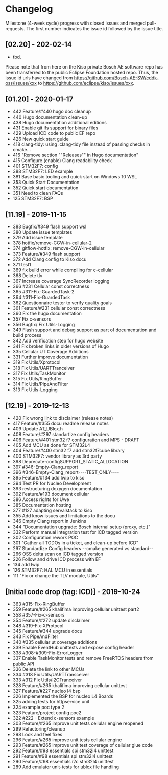 # Changelog
Milestone (4-week cycle) progress with closed issues and merged pull-requests. The first number indicates the issue id followed by the issue title.

## [02.20] - 202-02-14
* tbd.

Please note that from here on the Kiso private Bosch AE software repo has been transferred to the public Eclipse Foundation hosted repo. Thus, the issue id urls have changed from https://github.com/Bosch-AE-SW/cddk-oss/issues/xxx to https://github.com/eclipse/kiso/issues/xxx.

## [01.20] - 2020-01-17
* 442 Feature/#440 hugo doc cleanup
* 440 Hugo documentation clean-up 
* 438 Hugo documentation additional editions
* 431 Enable git lfs support for binary files
* 429 Upload ICD code to public EF repo
* 426 New quick start guide
* 418 clang-tidy: using .clang-tidy file instead of passing checks in cmake…
* 416 "Remove section ""Releases"" in Hugo documentation"
* 415 Configure (enable) Clang readability check
* 401 STM32F7: config
* 388 STM32F7: LED example
* 381 Base basic tooling and quick start on Windows 10 WSL
* 353 Quick Start Documentation
* 352 Quick start documentation
* 351 Need to clean FAQs
* 125 STM32F7: BSP

## [11.19] - 2019-11-15
* 383 Bugfix/#349 flash support wsl
* 380 Update issue templates
* 379 Add issue template
* 378 hotfix/remove-CGW-in-cellular-2
* 374 gitflow-hotfix: remove-CGW-in-cellular
* 373 Feature/#349 flash support
* 372 Add Clang config to Kiso docu
* 371 test1
* 369 fix build error while compiling for c-cellular
* 368 Delete tlv
* 367 Increase coverage SyncRecorder logging
* 366 #231 Cellular const correctness
* 365 #311-Fix-GuardedTask-2
* 364 #311-Fix-GuardedTask
* 362 Questionnaire tester to verify quality goals
* 361 Feature/#231 cellular const correctness
* 360 Fix the hugo documentation
* 357 Fix c-sensors
* 356 Bugfix/ Fix Utils-Logging
* 349 Flash support and debug support as part of documentation and build process
* 342 Add verification step for hugo website
* 341 Fix broken links in older versions of Hugo
* 335 Cellular UT Coverage Additions
* 331 Further improve documentation
* 319 Fix Utils/Xprotocol
* 318 Fix Utils/UARTTranceiver
* 317 Fix Utils/TaskMonitor
* 315 Fix Utils/RingBuffer
* 314 Fix Utils/PipeAndFilter
* 313 Fix Utils-Logging

## [12.19] - 2019-12-13
* 420 Fix wrong link to disclaimer (release notes)
* 417 Feature/#355 docu readme release notes
* 409 Update AT_UBlox.h
* 408 Feature/#297 standartize config headers
* 406 Feature/#401 stm32 f7 configuration and MPS - DRAFT
* 405 Add MCU as done for STM32L4
* 404 Feature/#400 stm32 f7 add stm32f7cube library
* 400 STM32F7: vendor library as 3rd party
* 398 Deprecate-configSUPPORT_STATIC_ALLOCATION
* 397 #346-Empty-Clang_report
* 396 #346-Empty-Clang_report----TEST_ONLY----
* 395 Feature/#134 add lwip to kiso
* 394 Test PR for Nucleo Development
* 393 restructuring doxygen documentation
* 392 Feature/#193 document cellular
* 386 Access rights for Uwe
* 385 Documentation hosting
* 377 #127 adapting servalstack to kiso
* 355 Add know issues and limitations to the docu
* 346 Empty Clang report in Jenkins
* 344 "Documentation upgrade: Bosch internal setup (proxy, etc.)"
* 332 Perform manual integration test for ICD tagged version
* 302 Configuration rework POC
* 301 "Gather all TODOs in a ticket, and clean-up before ICD"
* 297 Standardize Config headers --cmake generated vs standard--  
* 266 OSS delta scan on ICD tagged version
* 226 Follow and drive ICD process with EF
* 134 add lwip
* 126 STM32F7: HAL MCU in essentials
* 111 "Fix or change the TLV module, Utils"

## [Initial code drop (tag: ICD)] - 2019-10-24
* 363 #315-Fix-RingBuffer
* 359 Feature/#265 khalifima improving cellular unittest part2
* 358 #357-Fix-c-sensors
* 354 Feature/#272 update disclaimer
* 348 #319-Fix-XProtocol
* 345 Feature/#344 upgrade docu
* 343 Fix PipeAndFilter
* 340 #335 cellular ut coverage additions
* 339 Enable EventHub unittests and expose config header
* 338 #308-#309-Fix-ErrorLogger
* 337 Enable TaskMonitor tests and remove FreeRTOS headers from public API
* 336 Delete the link to other MCUs
* 334 #318 Fix Utils/UARTTransceiver
* 333 #312 Fix Utils/I2CTranceiver
* 328 Feature/#265 khalifima improving cellular unittest
* 327 Feature/#227 nucleo l4 bsp
* 326 Implemented the BSP for nucleo L4 Boards
* 325 adding tests for httpservice unit
* 324 example poc type 2
* 323 Feature/project config poc2
* 322 #222 - Extend c-sensors example
* 303 Feature/#265 improve unit tests cellular engine reopened
* 299 Refactoring/cleanup
* 298 Look and feel fixes
* 296 Feature/#265 improve unit tests cellular engine
* 293 Feature/#265 improve unit test coverage of cellular glue code
* 292 Feature/#98 essentials spi stm32l4 unittest
* 291 Feature/#98 essentials spi stm32l4 unittest
* 290 Feature/#98 essentials i2c stm32l4 unittest
* 289 Add emulator unit-tests for ublox file handling
